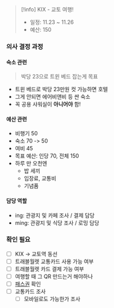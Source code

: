 > [!info] KIX - 교토 여행!
> - 일정: 11.23 ~ 11.26
> - 예산: 150
### 의사 결정 과정
#### 숙소 관련
> 박당 23으로 트윈 베드 잡는게 목표
- 트윈 베드로 박당 23만원 컷 가능하면 호텔
- 그게 안되면 에어비앤비 등 싼 숙소
- 꼭 공용 샤워실이 **아니어야** 함!
#### 예산 관련
- 비행기 50
- 숙소 70 -> 50
- 여비 45
- 목표 예산: 인당 70, 전체 150
- 하루 만 오천엔
	- 밥 세끼
	- 입장료, 교통비
	- 기념품
#### 담당 역할
- ing: 관광지 및 카페 조사 / 결제 담당
- ming: 관광지 및 식당 조사 / 로밍 담당
### 확인 필요
- [ ] KIX -> 교토역 동선
- [ ] 트래블월렛 교통카드 사용 가능 여부
- [ ] 트래블월렛 카드 결제 가능 여부
- [ ] 여행할 때 그 QR 만드는거 해야하나
- [ ] [패스권](https://blog.naver.com/y_daengg/223506732268) 확인
- [ ] 교통카드 조사
	- [ ] 모바일로도 가능한가 조사
